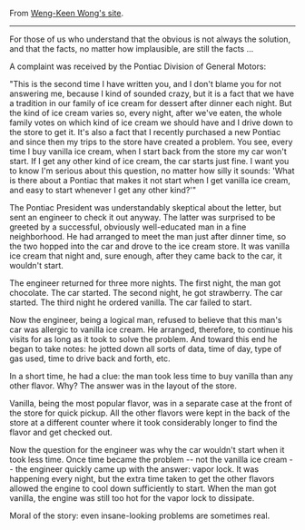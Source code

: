 From [Weng-Keen Wong's site](http://www.cs.cmu.edu/~wkw/humour/carproblems.txt).

---

For those of us who understand that the obvious is not
always the solution, and that the facts, no matter how implausible,
are still the facts ...

A complaint was received by the Pontiac Division of General Motors:

"This is the second time I have written you, and I don't blame you
for not answering me, because I kind of sounded crazy, but it is a
fact that we have a tradition in our family of ice cream for dessert
after dinner each night. But the kind of ice cream varies so, every
night, after we've eaten, the whole family votes on which kind of ice
cream we should have and I drive down to the store to get it. It's
also a fact that I recently purchased a new Pontiac and since then my
trips to the store have created a problem. You see, every time I buy
vanilla ice cream, when I start back from the store my car won't
start. If I get any other kind of ice cream, the car starts just
fine. I want you to know I'm serious about this question, no matter
how silly it sounds: 'What is there about a Pontiac that makes it not
start when I get vanilla ice cream, and easy to start whenever I get
any other kind?'"

The Pontiac President was understandably skeptical about the letter,
but sent an engineer to check it out anyway. The latter was surprised
to be greeted by a successful, obviously well-educated man in a fine
neighborhood. He had arranged to meet the man just after dinner time,
so the two hopped into the car and drove to the ice cream store. It
was vanilla ice cream that night and, sure enough, after they came
back to the car, it wouldn't start.

The engineer returned for three more nights. The first night, the
man got chocolate. The car started. The second night, he got
strawberry. The car started. The third night he ordered vanilla.
The car failed to start.

Now the engineer, being a logical man, refused to believe that this
man's car was allergic to vanilla ice cream. He arranged, therefore,
to continue his visits for as long as it took to solve the
problem. And toward this end he began to take notes: he jotted down
all sorts of data, time of day, type of gas used, time to drive back
and forth, etc.

In a short time, he had a clue: the man took less time to buy
vanilla than any other flavor. Why? The answer was in the layout of
the store.

Vanilla, being the most popular flavor, was in a separate case at
the front of the store for quick pickup. All the other flavors were
kept in the back of the store at a different counter where it took
considerably longer to find the flavor and get checked out.

Now the question for the engineer was why the car wouldn't start
when it took less time. Once time became the problem -- not the
vanilla ice cream -- the engineer quickly came up with the answer:
vapor lock. It was happening every night, but the extra time taken to
get the other flavors allowed the engine to cool down sufficiently to
start. When the man got vanilla, the engine was still too hot for the
vapor lock to dissipate.

Moral of the story: even insane-looking problems are sometimes real.
